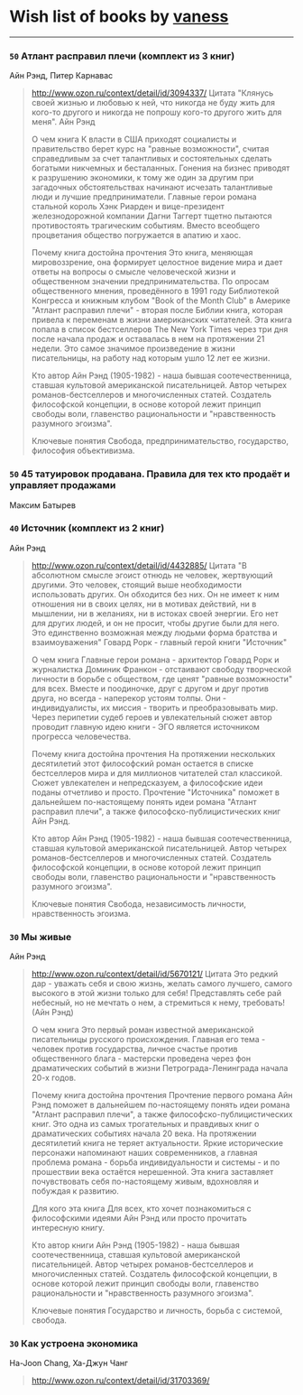 # Wish list of books by [vaness](http://vk.com/id5475694)
---

### `50` Атлант расправил плечи (комплект из 3 книг)
Айн Рэнд, Питер Карнавас
> http://www.ozon.ru/context/detail/id/3094337/
> Цитата 
> "Клянусь своей жизнью и любовью к ней, что никогда не буду жить для кого-то другого и никогда не попрошу кого-то другого жить для меня".
> Айн Рэнд
> 
> О чем книга
> К власти в США приходят социалисты и правительство берет курс на "равные возможности", считая справедливым за счет талантливых и состоятельных сделать богатыми никчемных и бесталанных. Гонения на бизнес приводят к разрушению экономики, к тому же один за другим при загадочных обстоятельствах начинают исчезать талантливые люди и лучшие предприниматели. Главные герои романа стальной король Хэнк Риарден и вице-президент железнодорожной компании Дагни Таггерт тщетно пытаются противостоять трагическим событиям. Вместо всеобщего процветания общество погружается в апатию и хаос. 
> 
> Почему книга достойна прочтения 
> Это книга, меняющая мировоззрение, она формирует целостное видение мира и дает ответы на вопросы о смысле человеческой жизни и общественном значении предпринимательства.
> По опросам общественного мнения, проведённого в 1991 году Библиотекой Конгресса и книжным клубом "Book of the Month Club" в Америке "Атлант расправил плечи" - вторая после Библии книга, которая привела к переменам в жизни американских читателей.
> Эта книга попала в список бестселлеров The New York Times через три дня после начала продаж и оставалась в нем на протяжении 21 недели.
> Это самое значимое произведение в жизни писательницы, на работу над которым ушло 12 лет ее жизни.
> 
> 
> Кто автор 
> Айн Рэнд (1905-1982) - наша бывшая соотечественница, ставшая культовой американской писательницей. Автор четырех романов-бестселлеров и многочисленных статей. Создатель философской концепции, в основе которой лежит принцип свободы воли, главенство рациональности и "нравственность разумного эгоизма". 
> 
> Ключевые понятия 
> Свобода, предпринимательство, государство, философия объективизма.

### `50` 45 татуировок продавана. Правила для тех кто продаёт и управляет продажами
Максим Батырев

### `40` Источник (комплект из 2 книг)
Айн Рэнд
> http://www.ozon.ru/context/detail/id/4432885/
> Цитата 
> "В абсолютном смысле эгоист отнюдь не человек, жертвующий другими. Это человек, стоящий выше необходимости использовать других. Он обходится без них. Он не имеет к ним отношения ни в своих целях, ни в мотивах действий, ни в мышлении, ни в желаниях, ни в истоках своей энергии. Его нет для других людей, и он не просит, чтобы другие были для него. Это единственно возможная между людьми форма братства и взаимоуважения"
> Говард Рорк - главный герой книги "Источник"
> 
> О чем книга 
> Главные герои романа - архитектор Говард Рорк и журналистка Доминик Франкон - отстаивают свободу творческой личности в борьбе с обществом, где ценят "равные возможности" для всех. Вместе и поодиночке, друг с другом и друг против друга, но всегда - наперекор устоям толпы. Они - индивидуалисты, их миссия - творить и преобразовывать мир. Через перипетии судеб героев и увлекательный сюжет автор проводит главную идею книги - ЭГО является источником прогресса человечества. 
> 
> Почему книга достойна прочтения 
> На протяжении нескольких десятилетий этот философский роман остается в списке бестселлеров мира и для миллионов читателей стал классикой.
> Сюжет увлекателен и непредсказуем, а философские идеи поданы отчетливо и просто.
> Прочтение "Источника" поможет в дальнейшем по-настоящему понять идеи романа "Атлант расправил плечи", а также философско-публицистических книг Айн Рэнд.
> 
> 
> Кто автор 
> Айн Рэнд (1905-1982) - наша бывшая соотечественница, ставшая культовой американской писательницей. Автор четырех романов-бестселлеров и многочисленных статей. Создатель философской концепции, в основе которой лежит принцип свободы воли, главенство рациональности и "нравственность разумного эгоизма". 
> 
> Ключевые понятия 
> Свобода, независимость личности, нравственность эгоизма.

### `30` Мы живые
Айн Рэнд
> http://www.ozon.ru/context/detail/id/5670121/
> Цитата
> Это редкий дар - уважать себя и свою жизнь, желать самого лучшего, самого высокого в этой жизни только для себя! Представлять себе рай небесный, но не мечтать о нем, а стремиться к нему, требовать! 
> (Айн Рэнд)
> 
> О чем книга
> Это первый роман известной американской писательницы русского происхождения. Главная его тема - человек против государства, личное счастье против общественного блага - мастерски проведена через фон драматических событий в жизни Петрограда-Ленинграда начала 20-х годов.
> 
> Почему книга достойна прочтения
> Прочтение первого романа Айн Рэнд поможет в дальнейшем по-настоящему понять идеи романа "Атлант расправил плечи", а также философско-публицистических книг.
> Это одна из самых трогательных и правдивых книг о драматических событиях начала 20 века.
> На протяжении десятилетий книга не теряет актуальности. Яркие исторические персонажи напоминают наших современников, а главная проблема романа - борьба индивидуальности и системы - и по прошествии века остаётся нерешенной.
> Эта книга заставляет почувствовать себя по-настоящему живым, вдохновляя и побуждая к развитию.
> 
> 
> Для кого эта книга
> Для всех, кто хочет познакомиться с философскими идеями Айн Рэнд или просто прочитать интересную книгу.
> 
> Кто автор книги
> Айн Рэнд (1905-1982) - наша бывшая соотечественница, ставшая культовой американской писательницей. Автор четырех романов-бестселлеров и многочисленных статей. Создатель философской концепции, в основе которой лежит принцип свободы воли, главенство рациональности и "нравственность разумного эгоизма".
> 
> Ключевые понятия
> Государство и личность, борьба с системой, свобода.

### `30` Как устроена экономика
Ha-Joon Chang, Ха-Джун Чанг
> http://www.ozon.ru/context/detail/id/31703369/

